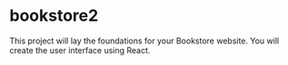# bookstore2
This project will lay the foundations for your Bookstore website. You will create the user interface using React.

